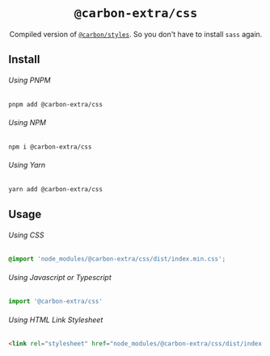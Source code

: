<h1 align="center">
  <code>@carbon-extra/css</code>
</h1>

<p align="center">
  Compiled version of <a href="https://github.com/carbon-design-system/carbon/tree/main/packages/styles"><code>@carbon/styles</code></a>. So you don't have to install <code>sass</code> again.
</p>

## Install

###### Using PNPM

```bash
pnpm add @carbon-extra/css
```

###### Using NPM

```bash
npm i @carbon-extra/css
```

###### Using Yarn

```bash
yarn add @carbon-extra/css
```

## Usage

###### Using CSS

```css
@import 'node_modules/@carbon-extra/css/dist/index.min.css';
```

###### Using Javascript or Typescript

```js
import '@carbon-extra/css'
```

###### Using HTML Link Stylesheet

```html
<link rel="stylesheet" href="node_modules/@carbon-extra/css/dist/index.min.css">
```